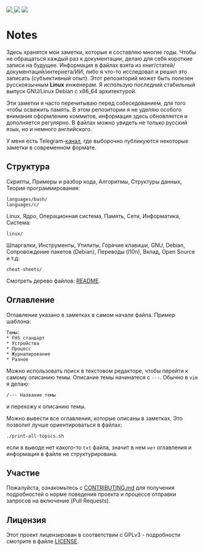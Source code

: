 <div>
<a href="https://github.com/krekhovx/krxnotes">
    <img src="https://img.shields.io/badge/Knowledge%20Base--RUS-blue?style=flat&label=%D0%91%D0%B0%D0%B7%D0%B0%20%D0%B7%D0%BD%D0%B0%D0%BD%D0%B8%D0%B9&labelColor=008000">
</a>
<img src="https://img.shields.io/github/repo-size/krekhovx/krxnotes.svg?label=Repo%20size&style=flat">
<a href="https://github.com/krekhovx/krxnotes/blob/master/CONTRIBUTING.md">
    <img src="https://img.shields.io/badge/Welcome-black?style=flat&label=Contributions&labelColor=gray">
</a>
</div>

# Notes
Здесь хранятся мои заметки, которые я составляю многие годы. Чтобы не обращаться
каждый раз к документации, делаю для себя короткие записи на будущее. Информация
в файлах взята из книг/статей/документаций/интернета/ИИ, либо я что-то
исследовал и решил это записать (субъективный опыт). Этот репозиторий может быть
полезен русскоязычным **Linux** инженерам. Я использую последний стабильный
выпуск GNU/Linux Debian с x86_64 архитектурой.

Эти заметки я часто перечитываю перед собеседованием, для того чтобы освежить
память. В этом репозитории я не уделяю особого внимания оформлению коммитов,
информация здесь обновляется и дополняется регулярно. В файлах можно увидеть не
только русский язык, но и немного английского.

У меня есть Telegram-[канал](https://t.me/krxnotes), где выборочно публикуются
некоторые заметки в современном формате.

## Структура
Скрипты, Примеры и разбор кода, Алгоритмы, Структуры данных, Теория
программирования:
```
languages/bash/
languages/c/
```

Linux, Ядро, Операционная система, Память, Сети, Информатика, Система:
```
linux/
```

Шпаргалки, Инструменты, Утилиты, Горячие клавиши, GNU, Debian, Сопровождение
пакетов (Debian), Переводы (l10n), Вклад, Open Source и т.д:
```
cheat-sheets/
```

Смотреть дерево файлов: [README](https://github.com/krekhovx/krxnotes/blob/master/README).

## Оглавление
Оглавление указано в заметках в самом начале файла. Пример шаблона:
```
Темы:
* FHS стандарт
* Устройства
* Процесс
* Журналирование
* Разное
```
Можно использовать поиск в текстовом редакторе, чтобы перейти к самому описанию
темы. Описание темы начинатеся с ```---```. Обычно в ```vim``` я делаю:
```
/--- Название темы
```
и перехожу к описанию темы.

Можно вывести все оглавления, которые описаны в заметках. Это позволит лучше
ориентироваться в файлах:
```
./print-all-topics.sh
```
если в выводе нет какого-то ```txt``` файла, значит в нем ```нет``` оглавления и
информация в файле не структурирована.

## Участие
Пожалуйста, ознакомьтесь с
[CONTRIBUTING.md](https://github.com/krekhovx/krxnotes/blob/master/CONTRIBUTING.md)
для получения подробностей о норме поведения проекта и процессе отправки
запросов на включение (Pull Requests).

## Лицензия
Этот проект лицензирован в соответствии с GPLv3 - подробности смотрите в файле
[LICENSE](https://github.com/krekhovx/krxnotes/blob/master/LICENSE).
